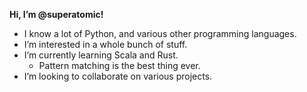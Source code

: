 **Hi, I’m @superatomic!**
- I know a lot of Python, and various other programming languages.
- I’m interested in a whole bunch of stuff.
- I’m currently learning Scala and Rust.
  - Pattern matching is the best thing ever.
- I’m looking to collaborate on various projects.
